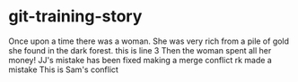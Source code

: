 # git-training-story

Once upon a time there was a woman. She was very rich from a pile of gold she found in the dark forest.
this is line 3
Then the woman spent all her money!
JJ's mistake has been fixed
making a merge conflict
rk made a mistake
This is Sam's conflict
